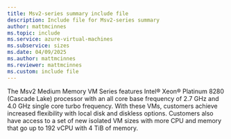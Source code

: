 ```yaml
---
title: Msv2-series summary include file
description: Include file for Msv2-series summary
author: mattmcinnes
ms.topic: include
ms.service: azure-virtual-machines
ms.subservice: sizes
ms.date: 04/09/2025
ms.author: mattmcinnes
ms.reviewer: mattmcinnes
ms.custom: include file
---
```

The Msv2 Medium Memory VM Series features Intel® Xeon® Platinum 8280 (Cascade Lake) processor with an all core base frequency of 2.7 GHz and 4.0 GHz single core turbo frequency. With these VMs, customers achieve increased flexibility with local disk and diskless options. Customers also have access to a set of new isolated VM sizes with more CPU and memory that go up to 192 vCPU with 4 TiB of memory.
